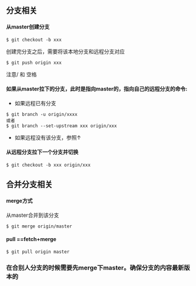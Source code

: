 ## 分支相关
#### 从master创建分支
```$xslt
$ git checkout -b xxx
```
创建完分支之后，需要将该本地分支和远程分支对应
```$xslt
$ git push origin xxx
```
注意/ 和 空格
#### 如果从master拉下的分支，此时是指向master的，指向自己的远程分支的命令:
* 如果远程已有分支
```$xslt
$ git branch -u origin/xxxx
或者
$ git branch --set-upstream xxx origin/xxx
```
* 如果远程没有该分支，参照↑
#### 从远程分支拉下一个分支并切换
```$xslt
$ git checkout -b xxx origin/xxx
```
## 合并分支相关
#### merge方式
从master合并到该分支
```$xslt
$ git merge origin/master
```
#### pull ==fetch+merge
```$xslt
$ git pull origin master
```
### 在合别人分支的时候需要先merge下master。确保分支的内容最新版本的
